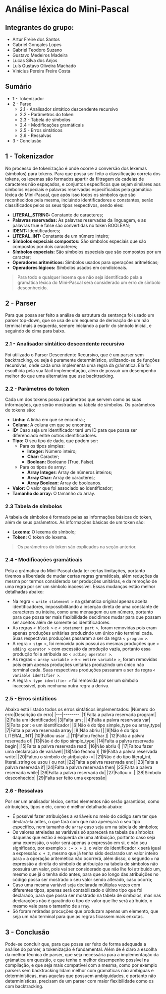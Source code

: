 # Análise léxica do Mini-Pascal

## Integrantes do grupo:

- Artur Freire dos Santos
- Gabriel Gonçales Lopes
- Gabriel Teodoro Suzano
- Gustavo Medeiros Madeira
- Lucas Silva dos Anjos
- Luís Gustavo Oliveira Machado
- Vinícius Pereira Freire Costa

## Sumário

 * 1 - Tokenizador
 * 2 - Parse
    * 2.1 - Analisador sintático descendente recursivo
    * 2.2 - Parâmetros do token
    * 2.3 - Tabela de símbolos
    * 2.4 - Modificações gramáticais
    * 2.5 - Erros sintáticos
    * 2.6 - Ressalvas
* 3 - Conclusão

## 1 - Tokenizador
No processo de tokenização é onde ocorre a conversão dos lexemas (símbolos) para tokens. Para que possa ser feito a classificação correta dos tokens, os lexemas são formados apartir da filtragem de cadeias de caracteres não espaçados, e conjuntos específicos que sejam similares aos símbolos especiais e palavras reservadas especificadas pela gramática léxica do Mini-Pascal, que após isso todos os símbolos que são reconhecidos pela mesma, incluindo identificadores e constantes, serão classificados pelos os seus tipos respectivos, sendo eles:

- **LITERAL_STRING:** Constante de caracteres;
- **Palavras reservadas:** As palavras reservadas da linguagem, e as palavras true e false são convertidas no token BOOLEAN;
- **IDENT:** Identificadores;
- **LITERAL_INT:** Constante de um número inteiro;
- **Símbolos especiais compostos:** São símbolos especiais que são compostos por dois caracteres;
- **Símbolos especiais:** São símbolos especiais que são compostos por um caracter;
- **Operadores aritméticos:** Símbolos usados para operações aritméticas;
- **Operadores lógicos:** Símbolos usados em condicionais.

> Para todo e qualquer lexema que não seja identificado pela a gramática léxica do Mini-Pascal será considerado um erro de símbolo desconhecido.

## 2 - Parser
Para que possa ser feito a análise da estrutura da sentança foi usado um parser top-down, que se usa de um esquema de derivação de um não terminal mais á esquerda, sempre iniciando a partir do símbolo inicial, e seguindo de cima para baixo.

### 2.1 - Analisador sintático descendente recursivo
Foi utilizado o Parser Descendente Recursivo, que é um parser sem backtracking, ou seja é puramente determinístico, utilizando-se de funções recursivas, onde cada uma implementa uma regra da grámatica. Ela foi escolhida pela sua fácil implementação, além de possuir um desempenho melhor do que uma alternativa que use backtracking.

### 2.2 - Parâmetros do token
Cada um dos tokens possui parâmetros que servem como as suas informações, que serão mostradas na tabela de símbolos. Os parâmetros de tokens são:
- **Linha:** A linha em que se encontra.;
- **Coluna:** A coluna em que se encontra;
- **ID:** Caso seja um identificador terá um ID para que possa ser diferenciado entre outros identificadores.
- **Tipo:** O seu tipo de dado, que podem ser: 
    - Para os tipos simples: 
        - **Integer:** Número inteiro;
        - **Char:** Caracter;
        - **Boolean:** Booleano (True, False).
    - Para os tipos de array: 
        - **Array Integer:** Array de números inteiros;
        - **Array Char:** Array de caracteres;
        - **Array Boolean:** Array de booleanos.
- **Valor:** O valor que foi associado ao identificador;
- **Tamanho do array:** O tamanho do array. 

### 2.3 Tabela de símbolos
A tabela de símbolos é formado pelas as informações básicas do token, além de seus parâmetros. As informações básicas de um token são:
- **Lexema:** O lexema do símbolo;
- **Token:** O token do lexema.
> Os parâmetros do token são explicados na seção anterior.

### 2.4 - Modificações gramáticais
Pela a grámatica do Mini-Pascal dada ter certas limitações, portanto tivemos a liberdade de mudar certas regras gramáticais, além reduções da mesma por termos considerado ser produções unitárias, e da remoção de uma regra por ser um símbolo inacessível. Essas mudanças estão melhor detalhadas abaixo:
- Na regra `< write statement >` na grámatica original apenas aceita identificadores, impossibilitando a inserção direta de uma constante de caracteres ou inteira, como uma mensagem ou um número, portanto para que possa ter mais flexibilidade decidimos mudar para que possam ser aceitos além de somente os identificadores.
- As regras `< block >` e `< statement part >`, foram removidas pois eram apenas produções unitárias produzindo um único não terminal cada. Suas respectivas produções passaram a ser da regra `< program >`.
- A regra `< sign >`, foi removida pois possui as mesmas produções que `< adding operator >` com excessão da produção vazia, portanto essa produção foi a atribuida ao `< adding operator >`.
- As regras `< array variable >` e `< entire variable >`, foram removidas pois eram apenas produções unitárias produzindo um único não terminal cada. Suas respectivas produções passaram a ser da regra `< variable identifier >`.
- A regra `< type identifier >` foi removida por ser um símbolo inacessível, pois nenhuma outra regra a deriva.

### 2.5 - Erros sintáticos
Abaixo está listado todos os erros sintáticos implementados:
|Número do erro|Descrição do erro|
|---|--------|
|1|Falta a palvra reservada program|
|2|Falta um identificador|
|3|Falta um ;|
|4|Falta a palvra reservada var|
|5|Falta por : e um identificador|
|6|Não é do tipo simple_type ou array_type|
|7|Falta a palvra reservada array|
|8|Não abriu [|
|9|Não é do tipo LITERAL_INT|
|10|Faltou usar ..|
|11|Faltou fechar ]|
|12|Falta a palvra reservada of|
|13|Não é do tipo simple_type|
|14|Falta a palvra reservada begin|
|15|Falta a palvra reservada read|
|16|Não abriu (|
|17|Faltou fazer uma declaração de variável|
|18|Não fechou )|
|19|Falta a palvra reservada write|
|20|Faltou o símbolo de atribuição :=|
|21|Não é do tipo literal_int, literal_string ou usou ( ou not|
|22|Falta a palvra reservada end|
|23|Falta a palvra reservada if|
|24|Falta a palvra reservada then|
|25|Falta a palvra reservada while|
|26|Falta a palvra reservada do|
|27|Faltou o .|
|28|Símbolo desconhecido|
|29|Falta ser feito uma expressão|

### 2.6 - Ressalvas
Por ser um analisador léxico, certos elementos não serão garantidos, como atribuições, tipos e etc, como é melhor detalhado abaixo: 
- É possível fazer atribuições a variáveis no meio do código sem ter que declará-la antes, o que fará com que não apereçará o seu tipo específico, nem tamanho de `array` caso seja um na tabela de símbolos;
- Os valores atreladas as variáveis só aparecerá na tabela de símbolos daquelas que estão á esquerda de uma atribuição, portanto caso seja uma expressão, o valor será apenas a expressão em si, e não seu significado, por exemplo `x := x + 2`, o valor do identificador `x` será igual a expressão `x + 2`, mesmo que já tenha sido declarado um valor inteiro para `x` a operação aritemética não ocorrerá, além disso, o segundo `x` na expressão a direita do símbolo de atribuição na tabela de símbolos não possuirá um valor, pois vai ser considerado que não lhe foi atribuído um, mesmo que já o tenha sido antes, para que ao longo das atribuições no código possa ser mostrado o seu valor sendo alterado, caso ocorra;
- Caso uma mesma variável seja declarada múltiplas vezes com diferentes tipos, apenas será contabilizado o último tipo que foi declarado, para que possa ser mostrado na tabela de simbolos, mas nas declarações não é garatindo o tipo de valor que lhe será atríbuido, o mesmo vale para o tamanho de `array`.
- Só foram retiradas procuções que produzam apenas um elemento, que seja um não terminal para que as regras ficassem mais enxutas.

## 3 - Conclusão
Pode-se concluir que, para que possa ser feito de forma adequada a análise do parser, a tokenização é fundamental. Além de é claro a escolha da melhor técnica de parser, que seja necessária para a implementação da grámatica em questão, e que tenha o melhor desempenho possível na compilação, e que seja mais compatível com a mesma, como por exemplo parsers sem backtracking lidam melhor com gramáticas não ambíguas e determinísticas, mas aquelas que possuem ambiguidades, e portanto não determinísticas, precisam de um parser com maior flexibilidade como os com backtracking.
